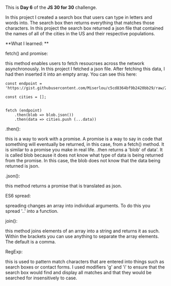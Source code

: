 This is **Day 6** of the **JS 30 for 30** challenge. 

In this project I created a search box that users can type in letters and words into. The search box then returns everything that matches those characters. In this project the search box returned a json file that contained the names of all of the cities in the US and their respective populations. 

**What I learned: **

fetch() and promise:

this method enables users to fetch resoucrses across the network asynchronously. In this project I fetched a json file. After fetching this data, I had then inserted it into an empty array. You can see this here:

```
const endpoint = 'https://gist.githubusercontent.com/Miserlou/c5cd8364bf9b2420bb29/raw/2bf258763cdddd704f8ffd3ea9a3e81d25e2c6f6/cities.json';

const cities = [];


fetch (endpoint)
    .then(blob => blob.json())
    .then(data => cities.push (...data))
```

.then():

this is a way to work with a promise. A promise is a way to say in code that something will eventually be returned, in this case, from a fetch() method. It is similar to a promise you make in real life.
.then returns a 'blob' of data'. It is called blob because it does not know what type of data is being returned from the promise. In this case, the blob does not know that the data being returned is json. 

.json():

this method returns a promise that is translated as json. 

ES6 spread:

spreading changes an array into individual arguments. To do this you spread '..' into a function. 

join():

this method joins elements of an array into a string and returns it as such. Within the brackets you can use anything to separate the array elements. The default is a comma. 

RegExp: 

this is used to pattern match characters that are entered into things such as search boxes or contact forms. I used modifiers 'g' and 'i' to ensure that the search box would find and display all matches and that they would be searched for insensitively to case. 

